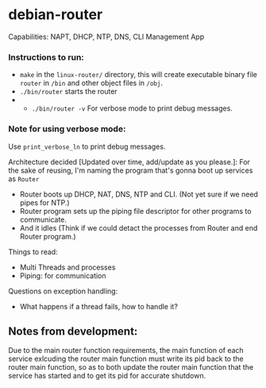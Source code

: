 # debian-router

Capabilities: NAPT, DHCP, NTP, DNS, CLI Management App

### Instructions to run:
- `make` in the `linux-router/` directory, this will create executable binary file `router` in `/bin` and other object files in `/obj`.
- `./bin/router` starts the router
- - `./bin/router -v` For verbose mode to print debug messages.
 
### Note for using verbose mode: 
Use `print_verbose_ln` to print debug messages.


Architecture decided \[Updated over time, add/update as you please.\]:
For the sake of reusing, I'm naming the program that's gonna boot up services as `Router` 

- Router boots up DHCP, NAT, DNS, NTP and CLI. (Not yet sure if we need pipes for NTP.)
- Router program sets up the piping file descriptor for other programs to communicate.
- And it idles (Think if we could detact the processes from Router and end Router program.)

Things to read:
- Multi Threads and processes 
- Piping: for communication

Questions on exception handling:
- What happens if a thread fails, how to handle it?

## Notes from development:
Due to the main router function requirements, the main function of each service exlcuding the router main function must write its pid back to the router main function, so as to both update the router main function that the service has started and to get its pid for accurate shutdown.